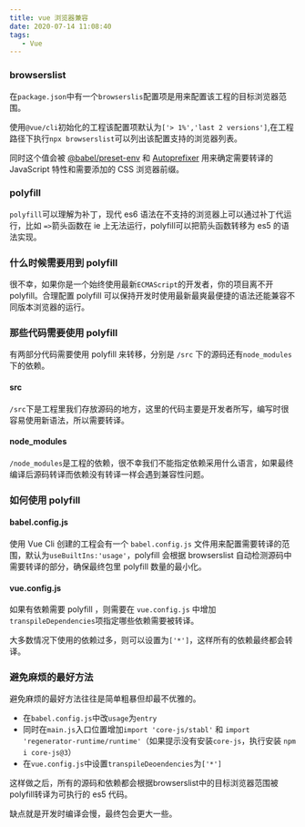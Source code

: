 ```yaml
---
title: vue 浏览器兼容
date: 2020-07-14 11:08:40
tags:
   - Vue
---
```

### browserslist

在`package.json`中有一个`browserslis`配置项是用来配置该工程的目标浏览器范围。

使用`@vue/cli`初始化的工程该配置项默认为`['> 1%','last 2 versions']`,在工程路径下执行`npx browserslist`可以列出该配置支持的浏览器列表。

同时这个值会被 [@babel/preset-env](https://new.babeljs.io/docs/en/next/babel-preset-env.html) 和 [Autoprefixer](https://github.com/postcss/autoprefixer) 用来确定需要转译的 JavaScript 特性和需要添加的 CSS 浏览器前缀。

### polyfill

`polyfill`可以理解为补丁，现代 es6 语法在不支持的浏览器上可以通过补丁代运行，比如 `=>`箭头函数在 ie 上无法运行，polyfill可以把箭头函数转移为 es5 的语法实现。

### 什么时候需要用到 polyfill

很不幸，如果你是一个始终使用最新`ECMAScript`的开发者，你的项目离不开 polyfill。合理配置 polyfill 可以保持开发时使用最新最爽最便捷的语法还能兼容不同版本浏览器的运行。

### 那些代码需要使用 polyfill

有两部分代码需要使用 polyfill 来转移，分别是 `/src` 下的源码还有`node_modules`下的依赖。

#### src

`/src`下是工程里我们存放源码的地方，这里的代码主要是开发者所写，编写时很容易使用新语法，所以需要转译。

#### node_modules

`/node_modules`是工程的依赖，很不幸我们不能指定依赖采用什么语言，如果最终编译后源码转译而依赖没有转译一样会遇到兼容性问题。

### 如何使用 polyfill

#### babel.config.js

使用 Vue Cli 创建的工程会有一个 `babel.config.js` 文件用来配置需要转译的范围，默认为`useBuiltIns:'usage'`，polyfill 会根据 browserslist 自动检测源码中需要转译的部分，确保最终包里 polyfill 数量的最小化。

#### vue.config.js

如果有依赖需要 polyfill ，则需要在 `vue.config.js` 中增加`transpileDependencies`项指定哪些依赖需要被转译。

大多数情况下使用的依赖过多，则可以设置为`['*']`，这样所有的依赖最终都会转译。

### 避免麻烦的最好方法

避免麻烦的最好方法往往是简单粗暴但却最不优雅的。

* 在`babel.config.js`中改`usage`为`entry`
* 同时在`main.js`入口位置增加`import 'core-js/stabl'` 和 `import 'regenerator-runtime/runtime'`（如果提示没有安装`core-js`，执行安装 `npm i core-js@3`）
* 在`vue.config.js`中设置`transpileDeoendencies`为`['*']`

这样做之后，所有的源码和依赖都会根据browserslist中的目标浏览器范围被polyfill转译为可执行的 es5 代码。

缺点就是开发时编译会慢，最终包会更大一些。
